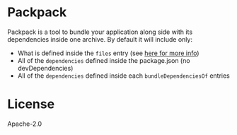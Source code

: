 # Packpack

Packpack is a tool to bundle your application along side with its dependencies inside one archive.
By default it will include only:

- What is defined inside the `files` entry (see [here for more info](https://docs.npmjs.com/files/package.json#files))
- All of the `dependencies` defined inside the package.json (no devDependencies)
- All of the `dependencies` defined inside each `bundleDependenciesOf` entries

# License

Apache-2.0